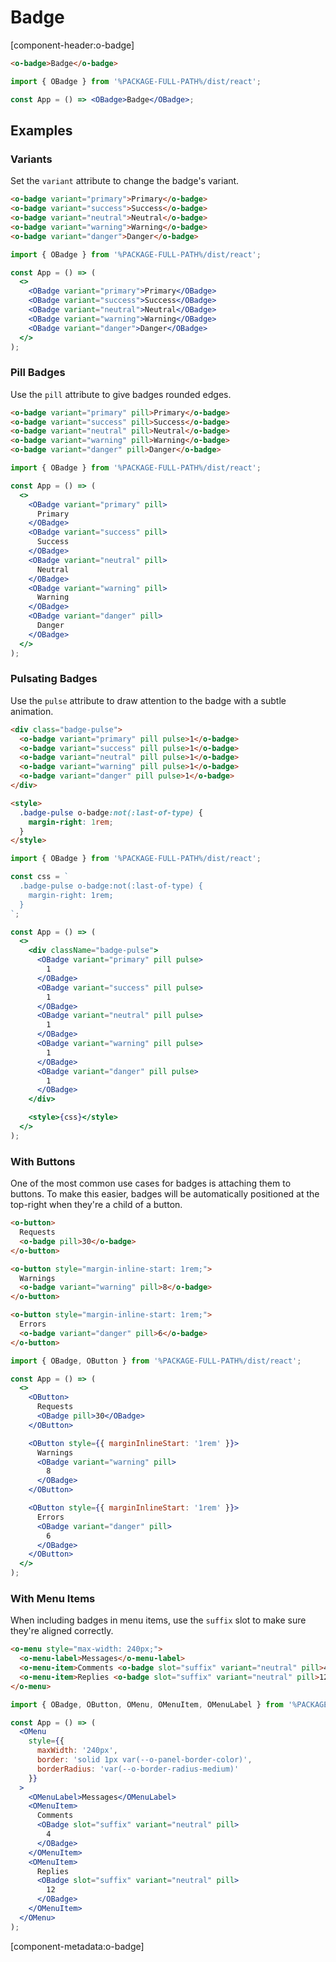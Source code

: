 # Badge

[component-header:o-badge]

```html preview
<o-badge>Badge</o-badge>
```

```jsx react
import { OBadge } from '%PACKAGE-FULL-PATH%/dist/react';

const App = () => <OBadge>Badge</OBadge>;
```

## Examples

### Variants

Set the `variant` attribute to change the badge's variant.

```html preview
<o-badge variant="primary">Primary</o-badge>
<o-badge variant="success">Success</o-badge>
<o-badge variant="neutral">Neutral</o-badge>
<o-badge variant="warning">Warning</o-badge>
<o-badge variant="danger">Danger</o-badge>
```

```jsx react
import { OBadge } from '%PACKAGE-FULL-PATH%/dist/react';

const App = () => (
  <>
    <OBadge variant="primary">Primary</OBadge>
    <OBadge variant="success">Success</OBadge>
    <OBadge variant="neutral">Neutral</OBadge>
    <OBadge variant="warning">Warning</OBadge>
    <OBadge variant="danger">Danger</OBadge>
  </>
);
```

### Pill Badges

Use the `pill` attribute to give badges rounded edges.

```html preview
<o-badge variant="primary" pill>Primary</o-badge>
<o-badge variant="success" pill>Success</o-badge>
<o-badge variant="neutral" pill>Neutral</o-badge>
<o-badge variant="warning" pill>Warning</o-badge>
<o-badge variant="danger" pill>Danger</o-badge>
```

```jsx react
import { OBadge } from '%PACKAGE-FULL-PATH%/dist/react';

const App = () => (
  <>
    <OBadge variant="primary" pill>
      Primary
    </OBadge>
    <OBadge variant="success" pill>
      Success
    </OBadge>
    <OBadge variant="neutral" pill>
      Neutral
    </OBadge>
    <OBadge variant="warning" pill>
      Warning
    </OBadge>
    <OBadge variant="danger" pill>
      Danger
    </OBadge>
  </>
);
```

### Pulsating Badges

Use the `pulse` attribute to draw attention to the badge with a subtle animation.

```html preview
<div class="badge-pulse">
  <o-badge variant="primary" pill pulse>1</o-badge>
  <o-badge variant="success" pill pulse>1</o-badge>
  <o-badge variant="neutral" pill pulse>1</o-badge>
  <o-badge variant="warning" pill pulse>1</o-badge>
  <o-badge variant="danger" pill pulse>1</o-badge>
</div>

<style>
  .badge-pulse o-badge:not(:last-of-type) {
    margin-right: 1rem;
  }
</style>
```

```jsx react
import { OBadge } from '%PACKAGE-FULL-PATH%/dist/react';

const css = `
  .badge-pulse o-badge:not(:last-of-type) {
    margin-right: 1rem;
  }
`;

const App = () => (
  <>
    <div className="badge-pulse">
      <OBadge variant="primary" pill pulse>
        1
      </OBadge>
      <OBadge variant="success" pill pulse>
        1
      </OBadge>
      <OBadge variant="neutral" pill pulse>
        1
      </OBadge>
      <OBadge variant="warning" pill pulse>
        1
      </OBadge>
      <OBadge variant="danger" pill pulse>
        1
      </OBadge>
    </div>

    <style>{css}</style>
  </>
);
```

### With Buttons

One of the most common use cases for badges is attaching them to buttons. To make this easier, badges will be automatically positioned at the top-right when they're a child of a button.

```html preview
<o-button>
  Requests
  <o-badge pill>30</o-badge>
</o-button>

<o-button style="margin-inline-start: 1rem;">
  Warnings
  <o-badge variant="warning" pill>8</o-badge>
</o-button>

<o-button style="margin-inline-start: 1rem;">
  Errors
  <o-badge variant="danger" pill>6</o-badge>
</o-button>
```

```jsx react
import { OBadge, OButton } from '%PACKAGE-FULL-PATH%/dist/react';

const App = () => (
  <>
    <OButton>
      Requests
      <OBadge pill>30</OBadge>
    </OButton>

    <OButton style={{ marginInlineStart: '1rem' }}>
      Warnings
      <OBadge variant="warning" pill>
        8
      </OBadge>
    </OButton>

    <OButton style={{ marginInlineStart: '1rem' }}>
      Errors
      <OBadge variant="danger" pill>
        6
      </OBadge>
    </OButton>
  </>
);
```

### With Menu Items

When including badges in menu items, use the `suffix` slot to make sure they're aligned correctly.

```html preview
<o-menu style="max-width: 240px;">
  <o-menu-label>Messages</o-menu-label>
  <o-menu-item>Comments <o-badge slot="suffix" variant="neutral" pill>4</o-badge></o-menu-item>
  <o-menu-item>Replies <o-badge slot="suffix" variant="neutral" pill>12</o-badge></o-menu-item>
</o-menu>
```

```jsx react
import { OBadge, OButton, OMenu, OMenuItem, OMenuLabel } from '%PACKAGE-FULL-PATH%/dist/react';

const App = () => (
  <OMenu
    style={{
      maxWidth: '240px',
      border: 'solid 1px var(--o-panel-border-color)',
      borderRadius: 'var(--o-border-radius-medium)'
    }}
  >
    <OMenuLabel>Messages</OMenuLabel>
    <OMenuItem>
      Comments
      <OBadge slot="suffix" variant="neutral" pill>
        4
      </OBadge>
    </OMenuItem>
    <OMenuItem>
      Replies
      <OBadge slot="suffix" variant="neutral" pill>
        12
      </OBadge>
    </OMenuItem>
  </OMenu>
);
```

[component-metadata:o-badge]
